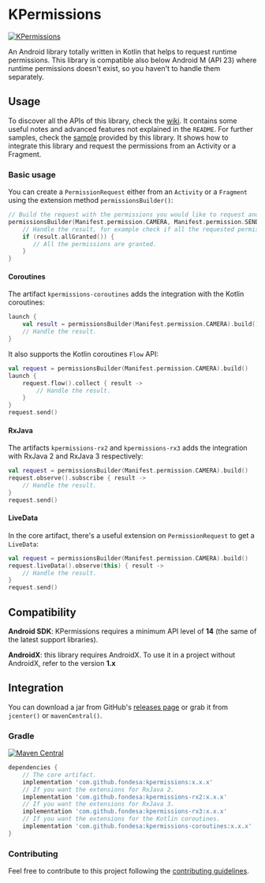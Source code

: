 KPermissions
===============
[![KPermissions](https://www.appbrain.com/stats/libraries/shield/kpermissions.svg)](https://www.appbrain.com/stats/libraries/details/kpermissions/kpermissions)

An Android library totally written in Kotlin that helps to request runtime permissions.
This library is compatible also below Android M (API 23) where runtime permissions doesn't exist, so you haven't to handle them separately. 

Usage
------

To discover all the APIs of this library, check the [wiki](https://github.com/fondesa/kpermissions/wiki). It contains some useful notes and advanced features not explained in the ```README```.
For further samples, check the [sample](https://github.com/fondesa/kpermissions/tree/master/sample) provided by this library. It shows how to integrate this library and request the permissions from an Activity or a Fragment.

### Basic usage
You can create a ```PermissionRequest``` either from an ```Activity``` or a ```Fragment``` using the extension method ```permissionsBuilder()```:

```kotlin
// Build the request with the permissions you would like to request and send it.
permissionsBuilder(Manifest.permission.CAMERA, Manifest.permission.SEND_SMS).build().send { result ->
    // Handle the result, for example check if all the requested permissions are granted.
    if (result.allGranted()) {
       // All the permissions are granted.
    }
}
```

#### Coroutines
The artifact `kpermissions-coroutines` adds the integration with the Kotlin coroutines:
```kotlin
launch {
    val result = permissionsBuilder(Manifest.permission.CAMERA).build().sendSuspend()
    // Handle the result.
}
```

It also supports the Kotlin coroutines `Flow` API:
```kotlin
val request = permissionsBuilder(Manifest.permission.CAMERA).build()
launch {
    request.flow().collect { result ->
        // Handle the result. 
    }
}
request.send()
```

#### RxJava
The artifacts `kpermissions-rx2` and `kpermissions-rx3` adds the integration with RxJava 2 and RxJava 3 respectively:
```kotlin
val request = permissionsBuilder(Manifest.permission.CAMERA).build()
request.observe().subscribe { result ->
    // Handle the result.
}
request.send()
```

#### LiveData
In the core artifact, there's a useful extension on `PermissionRequest` to get a `LiveData`:
```kotlin
val request = permissionsBuilder(Manifest.permission.CAMERA).build()
request.liveData().observe(this) { result ->
    // Handle the result.
}
request.send()
```

Compatibility
------

**Android SDK**: KPermissions requires a minimum API level of **14** (the same of the latest support libraries).

**AndroidX**: this library requires AndroidX. To use it in a project without AndroidX, refer to the version **1.x**

Integration
------


You can download a jar from GitHub's [releases page](https://github.com/fondesa/kpermissions/releases) or grab it from ```jcenter()``` or ```mavenCentral()```.

### Gradle ### 

[![Maven Central](https://maven-badges.herokuapp.com/maven-central/com.github.fondesa/kpermissions/badge.svg)](https://maven-badges.herokuapp.com/maven-central/com.github.fondesa/kpermissions) 

```gradle
dependencies {
    // The core artifact.
    implementation 'com.github.fondesa:kpermissions:x.x.x'
    // If you want the extensions for RxJava 2.
    implementation 'com.github.fondesa:kpermissions-rx2:x.x.x'
    // If you want the extensions for RxJava 3.
    implementation 'com.github.fondesa:kpermissions-rx3:x.x.x'
    // If you want the extensions for the Kotlin coroutines.
    implementation 'com.github.fondesa:kpermissions-coroutines:x.x.x'
}
```

### Contributing ###
Feel free to contribute to this project following the [contributing guidelines](https://github.com/fondesa/kpermissions/blob/master/.github/CONTRIBUTING.md).

